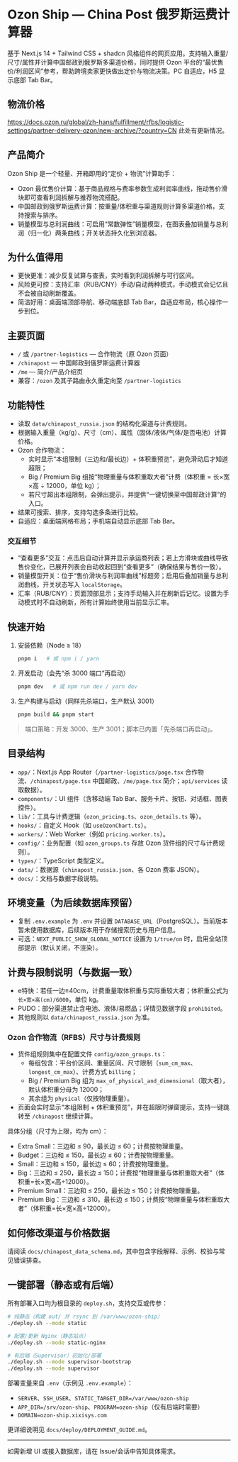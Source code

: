 # Ozon Ship — China Post 俄罗斯运费计算器

基于 Next.js 14 + Tailwind CSS + shadcn 风格组件的网页应用。支持输入重量/尺寸/属性并计算中国邮政到俄罗斯多渠道价格，同时提供 Ozon 平台的“最优售价/利润区间”参考，帮助跨境卖家更快做出定价与物流决策。PC 自适应，H5 显示底部 Tab Bar。

## 物流价格
https://docs.ozon.ru/global/zh-hans/fulfillment/rfbs/logistic-settings/partner-delivery-ozon/new-archive/?country=CN
此处有更新情况。

## 产品简介
Ozon Ship 是一个轻量、开箱即用的“定价 + 物流”计算助手：
- Ozon 最优售价计算：基于商品规格与费率参数生成利润率曲线，拖动售价滑块即可查看利润拆解与推荐物流搭配。
- 中国邮政到俄罗斯运费计算：按重量/体积重与渠道规则计算多渠道价格，支持搜索与排序。
- 销量模型与总利润曲线：可启用“常数弹性”销量模型，在图表叠加销量与总利润（归一化）两条曲线；开关状态持久化到浏览器。

## 为什么值得用
- 更快更准：减少反复试算与查表，实时看到利润拆解与可行区间。
- 风险更可控：支持汇率（RUB/CNY）手动/自动两种模式，手动模式会记忆且不会被自动刷新覆盖。
- 简洁好用：桌面端顶部导航、移动端底部 Tab Bar，自适应布局，核心操作一步到位。

## 主要页面
- `/` 或 `/partner-logistics` — 合作物流（原 Ozon 页面）
- `/chinapost` — 中国邮政到俄罗斯运费计算器
- `/me` — 简介/产品介绍页
- 兼容：`/ozon` 及其子路由永久重定向至 `/partner-logistics`

## 功能特性
- 读取 `data/chinapost_russia.json` 的结构化渠道与计费规则。
- 根据输入重量（kg/g）、尺寸（cm）、属性（固体/液体/气体/是否电池）计算价格。
- Ozon 合作物流：
  - 实时显示“本组限制（三边和/最长边）+ 体积重预览”，避免滑动后才知道超限；
  - Big / Premium Big 组按“物理重量与体积重取大者”计费（体积重 = 长×宽×高 ÷ 12000，单位 kg）；
  - 若尺寸超出本组限制，会弹出提示，并提供“一键切换至中国邮政计算”的入口。
- 结果可搜索、排序，支持勾选多条进行比较。
- 自适应：桌面端网格布局；手机端自动显示底部 Tab Bar。

### 交互细节
- “查看更多”交互：点击后自动计算并显示承运商列表；若上方滑块或曲线导致售价变化，已展开列表会自动收起回到“查看更多”（确保结果与售价一致）。
- 销量模型开关：位于“售价滑块与利润率曲线”标题旁；启用后叠加销量与总利润曲线，开关状态写入 `localStorage`。
- 汇率（RUB/CNY）：页面顶部显示；支持手动输入并在刷新后记忆。设置为手动模式时不自动刷新，所有计算始终使用当前显示汇率。

## 快速开始
1. 安装依赖（Node ≥ 18）
   ```bash
   pnpm i   # 或 npm i / yarn
   ```
2. 开发启动（会先“杀 3000 端口”再启动）
   ```bash
   pnpm dev   # 或 npm run dev / yarn dev
   ```
3. 生产构建与启动（同样先杀端口，生产默认 3001）
   ```bash
   pnpm build && pnpm start
   ```

> 端口策略：开发 3000、生产 3001；脚本已内置「先杀端口再启动」。

## 目录结构
- `app/`：Next.js App Router（`/partner-logistics/page.tsx` 合作物流、`/chinapost/page.tsx` 中国邮政、`/me/page.tsx` 简介；`api/services` 读取数据）。
- `components/`：UI 组件（含移动端 Tab Bar、服务卡片、按钮、对话框、图表控件）。
- `lib/`：工具与计费逻辑（`ozon_pricing.ts`、`ozon_details.ts` 等）。
- `hooks/`：自定义 Hook（如 `useOzonChart.ts`）。
- `workers/`：Web Worker（例如 `pricing.worker.ts`）。
- `config/`：业务配置（如 `ozon_groups.ts` 存放 Ozon 货件组的尺寸与计费规则）。
- `types/`：TypeScript 类型定义。
- `data/`：数据源（`chinapost_russia.json`、各 Ozon 费率 JSON）。
- `docs/`：文档与数据字段说明。

## 环境变量（为后续数据库预留）
- 复制 `.env.example` 为 `.env` 并设置 `DATABASE_URL`（PostgreSQL）。当前版本暂未使用数据库，后续版本用于存储搜索历史与用户信息。
- 可选：`NEXT_PUBLIC_SHOW_GLOBAL_NOTICE` 设置为 `1/true/on` 时，启用全站顶部提示（默认关闭，不渲染）。

## 计费与限制说明（与数据一致）
- e特快：若任一边≥40cm，计费重量取体积重与实际重较大者；体积重公式为 `长×宽×高(cm)/6000`，单位 kg。
- PUDO：部分渠道禁止含电池、液体/易燃品；详情见数据字段 `prohibited`。
- 其他规则以 `data/chinapost_russia.json` 为准。

### Ozon 合作物流（RFBS）尺寸与计费规则
- 货件组规则集中在配置文件 `config/ozon_groups.ts`：
  - 每组包含：平台价区间、重量区间、尺寸限制（`sum_cm_max`、`longest_cm_max`）、计费方式 `billing`；
  - Big / Premium Big 组为 `max_of_physical_and_dimensional`（取大者），默认体积重分母为 12000；
  - 其余组为 `physical`（仅按物理重量）。
- 页面会实时显示“本组限制 + 体积重预览”，并在超限时弹窗提示，支持一键跳转至 `/chinapost` 继续计算。

具体分组（尺寸为上限，均为 cm）：
- Extra Small：三边和 ≤ 90，最长边 ≤ 60；计费按物理重量。
- Budget：三边和 ≤ 150，最长边 ≤ 60；计费按物理重量。
- Small：三边和 ≤ 150，最长边 ≤ 60；计费按物理重量。
- Big：三边和 ≤ 250，最长边 ≤ 150；计费按“物理重量与体积重取大者”（体积重=长×宽×高÷12000）。
- Premium Small：三边和 ≤ 250，最长边 ≤ 150；计费按物理重量。
- Premium Big：三边和 ≤ 310，最长边 ≤ 150；计费按“物理重量与体积重取大者”（体积重=长×宽×高÷12000）。

## 如何修改渠道与价格数据
请阅读 `docs/chinapost_data_schema.md`，其中包含字段解释、示例、校验与常见错误排查。

## 一键部署（静态或有后端）

所有部署入口均为根目录的 `deploy.sh`，支持交互或传参：

```bash
# 纯静态（构建 out/ 并 rsync 到 /var/www/ozon-ship）
./deploy.sh --mode static

# 配置/更新 Nginx（静态站点）
./deploy.sh --mode static-nginx

# 有后端（Supervisor）初始化/部署
./deploy.sh --mode supervisor-bootstrap
./deploy.sh --mode supervisor
```

部署变量来自 `.env`（示例见 `.env.example`）：
- `SERVER`、`SSH_USER`、`STATIC_TARGET_DIR=/var/www/ozon-ship`
- `APP_DIR=/srv/ozon-ship`、`PROGRAM=ozon-ship`（仅有后端时需要）
- `DOMAIN=ozon-ship.xixisys.com`

更详细说明见 `docs/deploy/DEPLOYMENT_GUIDE.md`。

---
如需新增 UI 或接入数据库，请在 Issue/会话中告知具体需求。
